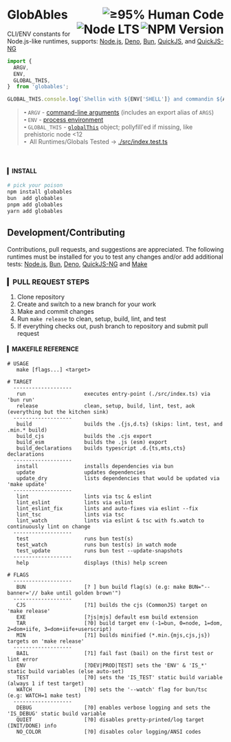 <h1>
GlobAbles
<a href="https://mibecode.com">
  <img align="right" title="&#8805;95% Human Code" alt="&#8805;95% Human Code" src="https://mibecode.com/badge.svg" />
</a>
&nbsp;
<img align="right" alt="NPM Version" src="https://img.shields.io/npm/v/globables?color=white" />
&nbsp;
<img align="right"  alt="Node LTS" src="https://img.shields.io/node/v-lts/globables?color=%23962eff">
</h1>


CLI/ENV constants for Node.js-like runtimes, supports: [Node.js](https://nodejs.org/), [Deno](https://deno.com/), [Bun](https://bun.sh/), [QuickJS](https://bellard.org/quickjs/), and [QuickJS-NG](https://quickjs-ng.github.io/quickjs/)

```ts
import {
  ARGV,
  ENV,
  GLOBAL_THIS,
}  from 'globables';

GLOBAL_THIS.console.log(`Shellin with ${ENV['SHELL']} and commandin ${ARGV.join(', ')}`);
```
> ╸`ARGV` - [command-line arguments](https://nodejs.org/api/process.html#processargv) (includes an export alias of `ARGS`)<br/>
> ╸`ENV` - [process environment](https://nodejs.org/api/process.html#processenv) <br/>
> ╸`GLOBAL_THIS` - [`globalThis`](https://developer.mozilla.org/en-US/docs/Web/JavaScript/Reference/Global_Objects/globalThis) object; pollyfill'ed if missing, like prehistoric node <12<br/>
> ╸ All Runtimes/Globals Tested -> [./src/index.test.ts](https://github.com/fetchTe/globables/blob/master/src/index.test.ts)<br/>


<br/>


#### ▎INSTALL

```sh
# pick your poison
npm install globables
bun  add globables
pnpm add globables
yarn add globables
```



## Development/Contributing

Contributions, pull requests, and suggestions are appreciated. The following runtimes must be installed for you to test any changes and/or add additional tests: [Node.js](https://nodejs.org/), [Bun](https://bun.sh), [Deno](https://deno.com), [QuickJS-NG](https://quickjs-ng.github.io/quickjs/) and [Make](https://www.gnu.org/software/make/manual/make.html)


### ▎PULL REQUEST STEPS

1. Clone repository
2. Create and switch to a new branch for your work
3. Make and commit changes
4. Run `make release` to clean, setup, build, lint, and test
5. If everything checks out, push branch to repository and submit pull request


#### ▎MAKEFILE REFERENCE

```
# USAGE
   make [flags...] <target>

# TARGET
  -------------------
   run                   executes entry-point (./src/index.ts) via 'bun run'
   release               clean, setup, build, lint, test, aok (everything but the kitchen sink)
  -------------------
   build                 builds the .{js,d.ts} (skips: lint, test, and .min.* build)
   build_cjs             builds the .cjs export
   build_esm             builds the .js (esm) export
   build_declarations    builds typescript .d.{ts,mts,cts} declarations
  -------------------
   install               installs dependencies via bun
   update                updates dependencies
   update_dry            lists dependencies that would be updated via 'make update'
  -------------------
   lint                  lints via tsc & eslint
   lint_eslint           lints via eslint
   lint_eslint_fix       lints and auto-fixes via eslint --fix
   lint_tsc              lints via tsc
   lint_watch            lints via eslint & tsc with fs.watch to continuously lint on change
  -------------------
   test                  runs bun test(s)
   test_watch            runs bun test(s) in watch mode
   test_update           runs bun test --update-snapshots
  -------------------
   help                  displays (this) help screen

# FLAGS
  -------------------
   BUN                   [? ] bun build flag(s) (e.g: make BUN="--banner='// bake until golden brown'")
  -------------------
   CJS                   [?1] builds the cjs (CommonJS) target on 'make release'
   EXE                   [?js|mjs] default esm build extension
   TAR                   [?0] build target env (-1=bun, 0=node, 1=dom, 2=dom+iife, 3=dom+iife+userscript)
   MIN                   [?1] builds minified (*.min.{mjs,cjs,js}) targets on 'make release'
  -------------------
   BAIL                  [?1] fail fast (bail) on the first test or lint error
   ENV                   [?DEV|PROD|TEST] sets the 'ENV' & 'IS_*' static build variables (else auto-set)
   TEST                  [?0] sets the 'IS_TEST' static build variable (always 1 if test target)
   WATCH                 [?0] sets the '--watch' flag for bun/tsc (e.g: WATCH=1 make test)
  -------------------
   DEBUG                 [?0] enables verbose logging and sets the 'IS_DEBUG' static build variable
   QUIET                 [?0] disables pretty-printed/log target (INIT/DONE) info
   NO_COLOR              [?0] disables color logging/ANSI codes
```
